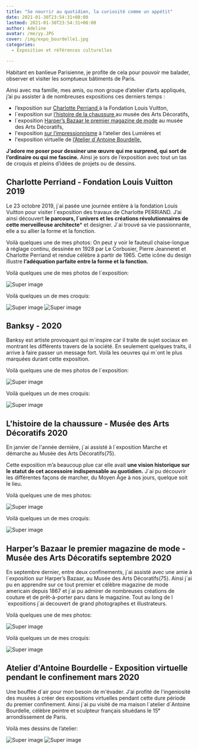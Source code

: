 ```yaml
---
title: "Se nourrir au quotidien, la curiosité comme un appétit"
date: 2021-01-30T23:54:31+08:00
lastmod: 2021-01-30T23:54:31+08:00
author: Adeline
avatar: /me/yy.JPG
cover: /img/expo_bourdelle1.jpg
categories:
  - Exposition et références culturelles

---
```



<!--more-->

Habitant en banlieue Parisienne, je profite de cela pour pouvoir me balader, observer et visiter les somptueux bâtiments de Paris. 

Ainsi avec ma famille, mes amis, ou mon groupe d’atelier d’arts appliqués, j’ai pu assister à de nombreuses expositions ces derniers temps : 
- l’exposition sur <ins> Charlotte Perriand </ins> à la Fondation Louis Vuitton, 
- l´exposition sur <ins> l’histoire de la chaussure </ins>au musée des Arts Décoratifs,
- l´exposition <ins>Harper’s Bazaar le premier magazine de mode</ins> au musée des Arts Décoratifs, 
- l'exposition <ins> sur l’impressionnisme</ins> à l’atelier des Lumières et
- l'exposition virtuelle de <ins> l’Atelier d´Antoine Bourdelle.<ins>

**J’adore me poser pour dessiner une œuvre qui me surprend, qui sort de l’ordinaire ou qui me fascine.** Ainsi je sors de l’exposition avec tout un tas de croquis et pleins d’idées de projets ou de dessins.



## Charlotte Perriand - Fondation Louis Vuitton 2019

Le 23 octobre 2019, j´ai pasée une journée entière à la fondation Louis Vuitton pour visiter l´exposition des travaux de Charlotte PERRIAND. J’ai ainsi découvert **le parcours, l´univers et les créations révolutionnaires de cette merveilleuse architecte*** et designer. J´ai trouvé sa vie passionnante, elle a su allier la forme et la fonction. 

Voilà quelques une de mes photos:
On peut y voir le fauteuil chaise-longue à réglage continu, dessinée en 1928 par Le Corbusier, Pierre Jeanneret et Charlotte Perriand et rendue célèbre à partir de 1965. Cette icône du design illustre **l’adéquation parfaite entre la forme et la fonction.**

Voilà quelques une de mes photos de l´exposition:

![Super image](/img/expo_charlotte_photo.jpg)

Voilà quelques un de mes croquis:

![Super image](/img/croquis_charlotte.jpg)
![Super image](/img/croquis_charlotte2.PNG)

## Banksy - 2020

Banksy est artiste provoquant qui m´inspire car il traite de sujet sociaux en montrant les différents travers de la société. En seulement quelques traits, il arrive à faire passer un message fort. Voilà les oeuvres qui m´ont le plus marquées durant cette exposition. 

Voilà quelques une de mes photos de l´exposition:

![Super image](/img/expo_banksy.jpg)

Voilà quelques un de mes croquis:

![Super image](/img/croquis_banksy.jpg)


## L'histoire de la chaussure - Musée des Arts Décoratifs 2020

En janvier de l'année dernière, j´ai assisté à l´exposition Marche et démarche au Musée des Arts Décoratifs(75). 

Cette exposition m’a beaucoup plue car elle avait **une vision historique sur le statut de cet accessoire indispensable au quotidien.** J´ai pu découvrir les différentes façons de marcher, du Moyen Âge à nos jours, quelque soit le lieu. 

Voilà quelques une de mes photos:

![Super image](/img/expo_chaussure.PNG)

Voilà quelques un de mes croquis:

![Super image](/img/croquis_chaussure.jpg)




##  Harper’s Bazaar le premier magazine de mode - Musée des Arts Décoratifs septembre 2020

En septembre dernier, entre deux confinements, j´ai assisté avec une amie à l´exposition sur Harper’s Bazaar, au Musée des Arts Décoratifs(75). Ainsi j´ai pu en apprendre sur ce tout premier et célèbre magazine de mode americain depuis 1867 et j´ai pu admirer de nombreuses créations de couture et de prêt-à-porter paru dans le magazine. Tout au long de l´expositions j´ai decouvert de grand photographes et illustrateurs.


Voilà quelques une de mes photos:

![Super image](/img/expo_magazine.PNG)

Voilà quelques un de mes croquis:

![Super image](/img/croquis_magazine.jpg)



## Atelier d'Antoine Bourdelle - Exposition virtuelle pendant le confinement mars 2020

Une bouffée d´air pour mon besoin de m'évader.
J‘ai profité de l'ingeniosité des musées à créer des expositions virtuelles pendant cette dure période du premier confinement. 
Ainsi j´ai pu visité de ma maison l´atelier d´Antoine Bourdelle, célèbre peintre et sculpteur français situédans le 15ᵉ arrondissement de Paris.

Voilà mes dessins de l’atelier:

![Super image](/img/expo_bourdelle1.jpg)
![Super image](/img/expo_bourdelle2.jpg)


